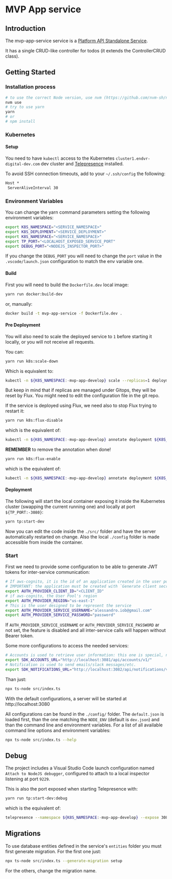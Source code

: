 # MVP App service

## Introduction

The mvp-app-service service is a [Platform API Standalone Service](https://dev.azure.com/endeavor-digital/Technology%20Infrastructure/_git/platform-api?path=%2Fdocs%2Fnotifications-manager.md&_a=preview).

It has a single CRUD-like controller for todos (it extends the ControllerCRUD class).

## Getting Started

### Installation process

```sh
# to use the correct Node version, use nvm (https://github.com/nvm-sh/nvm)
nvm use
# try to use yarn
yarn
# or
# npm install
```

### Kubernetes

#### Setup

You need to have `kubectl` access to the Kubernetes `cluster1.endvr-digital-dev.com` dev cluster and [Telepresence](https://www.telepresence.io/reference/install) installed.

To avoid SSH connection timeouts, add to your `~/.ssh/config` the following:

```txt
Host *
 ServerAliveInterval 30
```

### Environment Variables

You can change the yarn command parameters setting the following environment variables:

```sh
export K8S_NAMESPACE="<SERVICE_NAMESPACE>"
export K8S_DEPLOYMENT="<SERVICE_DEPLOYMENT>"
export K8S_NAMESPACE="<SERVICE_NAMESPACE>"
export TP_PORT="<LOCALHOST_EXPOSED_SERVICE_PORT"
export DEBUG_PORT="<NODEJS_INSPECTOR_PORT>"
```

If you change the `DEBUG_PORT` you will need to change the `port` value in the `.vscode/launch.json` configuration to match the env variable one.

#### Build

First you will need to build the `Dockerfile.dev` local image:

```sh
yarn run docker:build-dev
```

or, manually:

```sh
docker build -t mvp-app-service -f Dockerfile.dev .
```

#### Pre Deployment

You will also need to scale the deployed service to `1` before starting it locally, or you will not receive all requests.

You can:

```sh
yarn run k8s:scale-down
```

Which is equivalent to:

```sh
kubectl -n ${K8S_NAMESPACE:-mvp-app-develop} scale --replicas=1 deployment ${K8S_DEPLOYMENT:-mvp-app-service}
```

But keep in mind that if replicas are managed under Gitops, they will be reset by Flux. You might need to edit the configuration file in the git repo.

If the service is deployed using Flux, we need also to stop Flux trying to restart it:

```sh
yarn run k8s:flux-disable
```

which is the equivalent of:

```sh
kubectl -n ${K8S_NAMESPACE:-mvp-app-develop} annotate deployment ${K8S_DEPLOYMENT:-mvp-app-service} 'fluxcd.io/ignore=true'
```

**REMEMBER** to remove the annotation when done!

```sh
yarn run k8s:flux-enable
```

which is the equivalent of:

```sh
kubectl -n ${K8S_NAMESPACE:-mvp-app-develop} annotate deployment ${K8S_DEPLOYMENT:-mvp-app-service} 'fluxcd.io/ignore-'
```

#### Deployment

The following will start the local container exposing it inside the Kubernetes cluster (swapping the current running one) and locally at port `${TP_PORT:-3080}`:

```sh
yarn tp:start-dev
```

Now you can edit the code inside the `./src/` folder and have the server automatically restarted on change. Also the local `./config` folder is made accessible from inside the container.

### Start

First we need to provide some configuration to be able to generate JWT tokens for inter-service communication:

```sh
# If aws-cognito, it is the id of an application created in the user pool.
# IMPORTANT: the application must be created with `Generate client secret` NOT SET
export AUTH_PROVIDER_CLIENT_ID="<CLIENT_ID"
# if aws-cognito, the User Pool's region
export AUTH_PROVIDER_REGION="us-east-1"
# This is the user designed to be represent the service
export AUTH_PROVIDER_SERVICE_USERNAME="alessandro.iob@gmail.com"
export AUTH_PROVIDER_SERVICE_PASSWORD="password"
```

If `AUTH_PROVIDER_SERVICE_USERNAME` or `AUTH_PROVIDER_SERVICE_PASSWORD` ar not set, the feature is disabled and all inter-service calls will happen without Bearer token.

Some more configurations to access the needed services:

```sh
# Accounts is used to retrieve user information: this one is special, note it needs the URL up to and including the API version
export SDK_ACCOUNTS_URL="http://localhost:3081/api/accounts/v1/"
# Notification is used to send emails/slack messages/etc.
export SDK_NOTIFICATIONS_URL="http://localhost:3082/api/notifications/v1/notifications/"
```

Than just:

```sh
npx ts-node src/index.ts
```

With the default configurations, a server will be started at http://localhost:3080

All configurations can be found in the `./config/` folder. The `default.json` is loaded first, than the one matching the `NODE_ENV` (default is `dev.json`) and than the command line and environment variables. For a list of all available command line options and environment variables:

```sh
npx ts-node src/index.ts --help
```

## Debug

The project includes a Visual Studio Code launch configuration named `Attach to NodeJS debugger`, configured to attach to a local inspector listening at port `9229`.

This is also the port exposed when starting Telepresence with:

```sh
yarn run tp:start-dev:debug
```

which is the equivalent of:

```sh
telepresence --namespace ${K8S_NAMESPACE:-mvp-app-develop} --expose 3080 --swap-deployment ${K8S_DEPLOYMENT:-mvp-app-service} --docker-run --rm -it -p ${TP_PORT:-3080}:3080 -p ${DEBUG_PORT:-9229}:9229 --entrypoint='' -v $(pwd)/src:/app/src -v $(pwd)/config:/app/config mvp-app-service:latest yarn start-dev:debug
```

## Migrations

To use database entities defined in the service's `entities` folder you must first generate migration. For the first one just:

```sh
npx ts-node src/index.ts --generate-migration setup
```

For the others, change the migration name.
